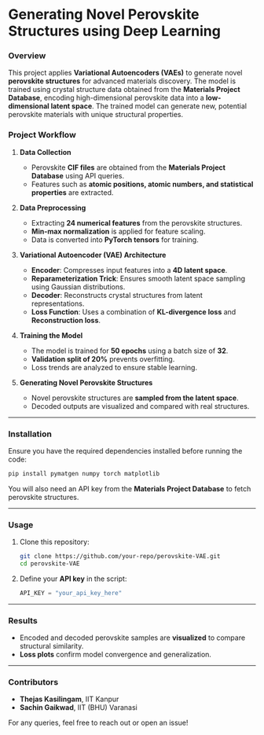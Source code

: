 # **Generating Novel Perovskite Structures using Deep Learning**

### **Overview**
This project applies **Variational Autoencoders (VAEs)** to generate novel **perovskite structures** for advanced materials discovery. The model is trained using crystal structure data obtained from the **Materials Project Database**, encoding high-dimensional perovskite data into a **low-dimensional latent space**. The trained model can generate new, potential perovskite materials with unique structural properties.

### **Project Workflow**
1. **Data Collection**  
   - Perovskite **CIF files** are obtained from the **Materials Project Database** using API queries.  
   - Features such as **atomic positions, atomic numbers, and statistical properties** are extracted.

2. **Data Preprocessing**  
   - Extracting **24 numerical features** from the perovskite structures.  
   - **Min-max normalization** is applied for feature scaling.  
   - Data is converted into **PyTorch tensors** for training.

3. **Variational Autoencoder (VAE) Architecture**
   - **Encoder**: Compresses input features into a **4D latent space**.  
   - **Reparameterization Trick**: Ensures smooth latent space sampling using Gaussian distributions.  
   - **Decoder**: Reconstructs crystal structures from latent representations.  
   - **Loss Function**: Uses a combination of **KL-divergence loss** and **Reconstruction loss**.

4. **Training the Model**  
   - The model is trained for **50 epochs** using a batch size of **32**.  
   - **Validation split of 20%** prevents overfitting.  
   - Loss trends are analyzed to ensure stable learning.

5. **Generating Novel Perovskite Structures**  
   - Novel perovskite structures are **sampled from the latent space**.  
   - Decoded outputs are visualized and compared with real structures.

---

### **Installation**
Ensure you have the required dependencies installed before running the code:

```bash
pip install pymatgen numpy torch matplotlib
```

You will also need an API key from the **Materials Project Database** to fetch perovskite structures.

---

### **Usage**
1. Clone this repository:
   ```bash
   git clone https://github.com/your-repo/perovskite-VAE.git
   cd perovskite-VAE
   ```

2. Define your **API key** in the script:
   ```python
   API_KEY = "your_api_key_here"
   ```

---

### **Results**
- Encoded and decoded perovskite samples are **visualized** to compare structural similarity.
- **Loss plots** confirm model convergence and generalization.

---

### **Contributors**
- **Thejas Kasilingam**, IIT Kanpur  
- **Sachin Gaikwad**, IIT (BHU) Varanasi  

For any queries, feel free to reach out or open an issue!
